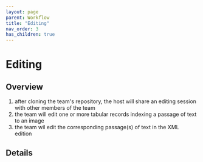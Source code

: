 ```yaml
---
layout: page
parent: Workflow
title: "Editing"
nav_order: 3
has_children: true
---
```


# Editing

## Overview

1. after cloning the team's repository, the host will share an editing session with other members of the team
2. the team will edit one or more tabular records indexing a passage of text to an image
3. the team wil edit the corresponding passage(s) of text in the XML edition


## Details